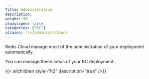```yaml
---
Title: Administration
description:
weight: 50
alwaysopen: false
categories: ["RC"]
aliases: /rv/administration/
---
```

Redis Cloud manage most of the administration of your deployment automatically.

You can manage these areas of your RC deployment:

{{< allchildren style="h2" description="true" />}}
